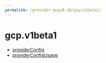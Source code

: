 ```yaml
---
permalink: /provider-gcp/0.18/gcp/v1beta1/
---
```


# gcp.v1beta1



* [providerConfig](providerConfig.md)
* [providerConfigUsage](providerConfigUsage.md)